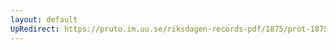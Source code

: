 ```yaml
---
layout: default
UpRedirect: https://pruto.im.uu.se/riksdagen-records-pdf/1875/prot-1875--ak--050/prot-1875--ak--050_046.pdf
---
```

